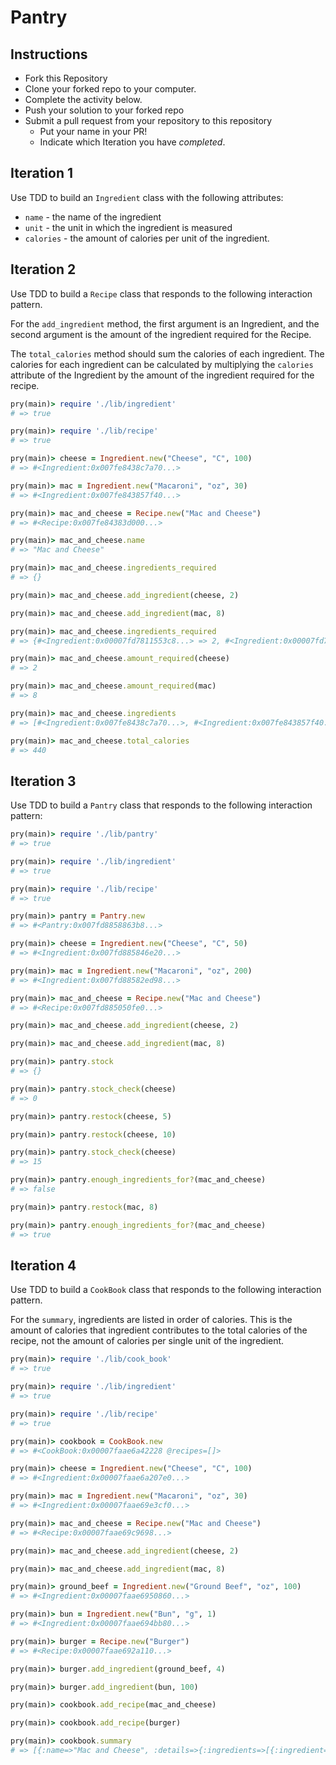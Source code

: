 # Pantry

## Instructions

* Fork this Repository
* Clone your forked repo to your computer.
* Complete the activity below.
* Push your solution to your forked repo
* Submit a pull request from your repository to this repository
  * Put your name in your PR!
  * Indicate which Iteration you have _completed_.

## Iteration 1

Use TDD to build an `Ingredient` class with the following attributes:

* `name` - the name of the ingredient
* `unit` - the unit in which the ingredient is measured
* `calories` - the amount of calories per unit of the ingredient.

## Iteration 2

Use TDD to build a `Recipe` class that responds to the following interaction pattern.

For the `add_ingredient` method, the first argument is an Ingredient, and the second argument is the amount of the ingredient required for the Recipe.

The `total_calories` method should sum the calories of each ingredient. The calories for each ingredient can be calculated by multiplying the `calories` attribute of the Ingredient by the amount of the ingredient required for the recipe.

```ruby
pry(main)> require './lib/ingredient'
# => true

pry(main)> require './lib/recipe'
# => true

pry(main)> cheese = Ingredient.new("Cheese", "C", 100)
# => #<Ingredient:0x007fe8438c7a70...>

pry(main)> mac = Ingredient.new("Macaroni", "oz", 30)
# => #<Ingredient:0x007fe843857f40...>

pry(main)> mac_and_cheese = Recipe.new("Mac and Cheese")
# => #<Recipe:0x007fe84383d000...>

pry(main)> mac_and_cheese.name
# => "Mac and Cheese"

pry(main)> mac_and_cheese.ingredients_required
# => {}

pry(main)> mac_and_cheese.add_ingredient(cheese, 2)

pry(main)> mac_and_cheese.add_ingredient(mac, 8)

pry(main)> mac_and_cheese.ingredients_required
# => {#<Ingredient:0x00007fd7811553c8...> => 2, #<Ingredient:0x00007fd78110b0e8...> => 8}

pry(main)> mac_and_cheese.amount_required(cheese)
# => 2

pry(main)> mac_and_cheese.amount_required(mac)       
# => 8

pry(main)> mac_and_cheese.ingredients
# => [#<Ingredient:0x007fe8438c7a70...>, #<Ingredient:0x007fe843857f40...>]

pry(main)> mac_and_cheese.total_calories
# => 440
```

## Iteration 3

Use TDD to build a `Pantry` class that responds to the following interaction pattern:

```ruby
pry(main)> require './lib/pantry'
# => true

pry(main)> require './lib/ingredient'
# => true

pry(main)> require './lib/recipe'
# => true

pry(main)> pantry = Pantry.new
# => #<Pantry:0x007fd8858863b8...>

pry(main)> cheese = Ingredient.new("Cheese", "C", 50)
# => #<Ingredient:0x007fd885846e20...>

pry(main)> mac = Ingredient.new("Macaroni", "oz", 200)
# => #<Ingredient:0x007fd88582ed98...>

pry(main)> mac_and_cheese = Recipe.new("Mac and Cheese")
# => #<Recipe:0x007fd885050fe0...>

pry(main)> mac_and_cheese.add_ingredient(cheese, 2)

pry(main)> mac_and_cheese.add_ingredient(mac, 8)

pry(main)> pantry.stock
# => {}

pry(main)> pantry.stock_check(cheese)
# => 0

pry(main)> pantry.restock(cheese, 5)

pry(main)> pantry.restock(cheese, 10)

pry(main)> pantry.stock_check(cheese)
# => 15

pry(main)> pantry.enough_ingredients_for?(mac_and_cheese)
# => false

pry(main)> pantry.restock(mac, 8)

pry(main)> pantry.enough_ingredients_for?(mac_and_cheese)
# => true
```

## Iteration 4

Use TDD to build a `CookBook` class that responds to the following interaction pattern.

For the `summary`, ingredients are listed in order of calories. This is the amount of calories that ingredient contributes to the total calories of the recipe, not the amount of calories per single unit of the ingredient.

```ruby
pry(main)> require './lib/cook_book'
# => true

pry(main)> require './lib/ingredient'
# => true

pry(main)> require './lib/recipe'
# => true

pry(main)> cookbook = CookBook.new
# => #<CookBook:0x00007faae6a42228 @recipes=[]>

pry(main)> cheese = Ingredient.new("Cheese", "C", 100)
# => #<Ingredient:0x00007faae6a207e0...>

pry(main)> mac = Ingredient.new("Macaroni", "oz", 30)
# => #<Ingredient:0x00007faae69e3cf0...>

pry(main)> mac_and_cheese = Recipe.new("Mac and Cheese")
# => #<Recipe:0x00007faae69c9698...>

pry(main)> mac_and_cheese.add_ingredient(cheese, 2)

pry(main)> mac_and_cheese.add_ingredient(mac, 8)

pry(main)> ground_beef = Ingredient.new("Ground Beef", "oz", 100)
# => #<Ingredient:0x00007faae6950860...>

pry(main)> bun = Ingredient.new("Bun", "g", 1)
# => #<Ingredient:0x00007faae694bb80...>

pry(main)> burger = Recipe.new("Burger")
# => #<Recipe:0x00007faae692a110...>

pry(main)> burger.add_ingredient(ground_beef, 4)

pry(main)> burger.add_ingredient(bun, 100)

pry(main)> cookbook.add_recipe(mac_and_cheese)

pry(main)> cookbook.add_recipe(burger)

pry(main)> cookbook.summary
# => [{:name=>"Mac and Cheese", :details=>{:ingredients=>[{:ingredient=>"Macaroni", :amount=>"8 oz"}, {:ingredient=>"Cheese", :amount=>"2 C"}], :total_calories=>440}}, {:name=>"Burger", :details=>{:ingredients=>[{:ingredient=>"Ground Beef", :amount=>"4 oz"}, {:ingredient=>"Bun", :amount=>"100 g"}], :total_calories=>500}}]
```
